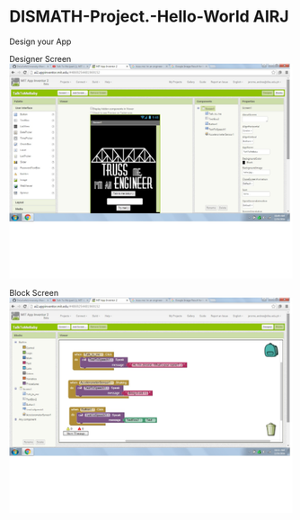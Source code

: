 # DISMATH-Project.-Hello-World AIRJ

Design your App

Designer Screen
![Screenshots](proj1.dismath.jpg)

Block Screen
![Screenshots](proj1.dismath.2.jpg)
